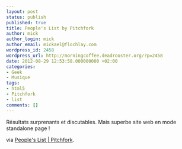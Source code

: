 ```yaml
---
layout: post
status: publish
published: true
title: People's List by Pitchfork
author: mick
author_login: mick
author_email: mickael@flochlay.com
wordpress_id: 2458
wordpress_url: http://morningcoffee.deadrooster.org/?p=2458
date: 2012-08-29 12:53:58.000000000 +02:00
categories:
- Geek
- Musique
tags:
- html5
- Pitchfork
- list
comments: []
---
```

Résultats surprenants et discutables. Mais superbe site web en mode standalone page !

via <a href="http://pitchfork.com/peopleslist/">People's List | Pitchfork</a>.
